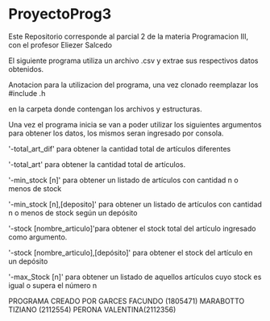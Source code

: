 # ProyectoProg3

Este Repositorio corresponde al parcial 2 de la materia Programacion III, con el profesor Eliezer Salcedo

El siguiente programa utiliza un archivo .csv y extrae sus respectivos datos obtenidos.

Anotacion para la utilizacion del programa, una vez clonado reemplazar los #include .h 

en la carpeta donde contengan los archivos y estructuras.

Una vez el programa inicia se van a poder utilizar los siguientes argumentos para obtener los datos, los mismos seran ingresado por consola.

'-total_art_dif' para obtener la cantidad total de artículos diferentes

'-total_art' para obtener la cantidad total de artículos.

'-min_stock [n]' para obtener un listado de artículos con cantidad n o menos de stock

'-min_stock [n],[deposito]' para obtener un listado de artículos con cantidad n o menos de stock según un depósito

'-stock [nombre_articulo]'para obtener el stock total del artículo ingresado como argumento.

'-stock [nombre_articulo],[depósito]' para obtener el stock del artículo en un depósito

'-max_Stock [n]' para obtener un listado de aquellos artículos cuyo stock es igual o supera el número n

PROGRAMA CREADO POR
GARCES FACUNDO (1805471)
MARABOTTO TIZIANO (2112554)
PERONA VALENTINA(2112356)
